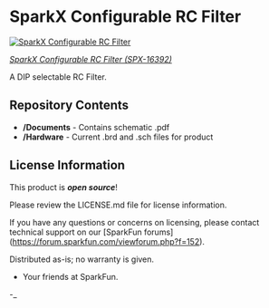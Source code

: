 SparkX Configurable RC Filter
===================================================================

[![SparkX Configurable RC Filter](https://cdn.sparkfun.com/assets/parts/1/5/1/1/6/16392-Configurable_RC_Filter-01.jpg)](https://cdn.sparkfun.com/assets/parts/1/5/1/1/6/16392-Configurable_RC_Filter-01.jpg)

[*SparkX Configurable RC Filter (SPX-16392)*](https://www.sparkfun.com/products/16392)

A DIP selectable RC Filter.

Repository Contents
-------------------

* **/Documents** - Contains schematic .pdf
* **/Hardware** - Current .brd and .sch files for product

License Information
-------------------

This product is _**open source**_!

Please review the LICENSE.md file for license information.

If you have any questions or concerns on licensing, please contact technical support on our [SparkFun forums] (https://forum.sparkfun.com/viewforum.php?f=152).

Distributed as-is; no warranty is given.

- Your friends at SparkFun.

-<COLLABORATION CREDIT>_
